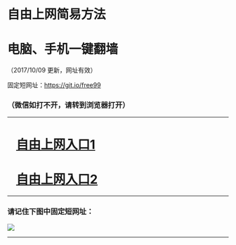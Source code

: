 ﻿# 自由上网简易方法

# 电脑、手机一键翻墙

（2017/10/09 更新，网址有效）

固定短网址：https://git.io/free99

### （微信如打不开，请转到浏览器打开）


***





# &nbsp;&nbsp; <a href="http://ft152365121.fwq-tz-1001.info/fwqtz01.html?t=100900132146 " target="_blank">自由上网入口1</a>
# &nbsp;&nbsp; <a href="http://ft379616317.fwq-tz-1002.info/fwqtz02.html?t=100900132632 " target="_blank">自由上网入口2</a>
***

### 请记住下图中固定短网址：

<img src="https://s3-us-west-2.amazonaws.com/fwq-1001/yjfq-20170905okok.png" /> 


***

